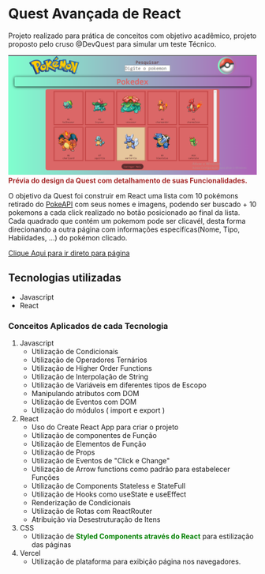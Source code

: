 # Quest Avançada de React
Projeto realizado para prática de conceitos com objetivo acadêmico, projeto proposto pelo cruso @DevQuest para simular um teste Técnico.

<img src ="src/image/page-preview.png" alt="Imagem da tela inicial do projeto.">
<strong style="color:brown;">Prévia do design da Quest com detalhamento de suas Funcionalidades.</strong>

O objetivo da Quest foi construir em React uma lista com 10 pokémons retirado do <a  href="https://pokeapi.co/" target="_blank">PokeAPI</a> com seus nomes e imagens, podendo ser buscado + 10 pokemons a cada click realizado no botão posicionado ao final da lista. Cada quadrado que contém um pokemom pode ser clicavél, desta forma direcionando a outra página com informações especifícas(Nome, Tipo, Habiidades, ...) do pokémon clicado.

<a href="https://quest-react-avancado-chi.vercel.app/" target="_blank">Clique Aqui para ir direto para página</a>

## Tecnologias utilizadas
- Javascript
- React

### Conceitos Aplicados de cada Tecnologia
<ol>
    <li>Javascript
        <ul>
            <li>Utilização de Condicionais</li>
            <li>Utilização de Operadores Ternários</li>
            <li>Utilização de Higher Order Functions</li>
            <li>Utilização de Interpolação de String</li>
            <li>Utilização de Variáveis em diferentes tipos de Escopo</li>
            <li>Manipulando atributos com DOM </li>
            <li>Utilização de Eventos com DOM </li>
            <li>Utilização do módulos ( import e export ) </li>
        </ul>
    </li>
    <li>React
        <ul>
            <li>Uso do Create React App para criar o projeto </li>
            <li>Utilização de componentes de Função</li>
            <li>Utilização de Elementos de Função</li>
            <li>Utilização de Props</li>
            <li>Utilização de Eventos de "Click e Change"</li>
            <li>Utilização de Arrow functions como padrão para estabelecer Funções</li>
            <li>Utilização de Components Stateless e StateFull</li>
            <li>Utilização de Hooks como useState e useEffect</li>
            <li>Renderização de Condicionais</li>
            <li>Utilização de Rotas com ReactRouter</li>
            <li>Atribuição via Desestruturação de Itens</li>
        </ul>
    </li>
    <li>CSS
        <ul>
            <li>Utilização de <strong style="color:green;">Styled Components através do React</strong> para estilização das páginas</li>
        </ul>
    </li>
    <li>Vercel
        <ul>
            <li>Utilização de plataforma para exibição página nos navegadores.</li>
        </ul>
    </li>

</ol>


